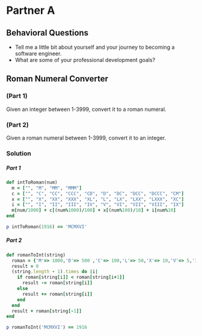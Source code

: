 # Partner A

## Behavioral Questions

* Tell me a little bit about yourself and your journey to becoming a software engineer.
* What are some of your professional development goals?

## Roman Numeral Converter

### (Part 1)
Given an integer between 1-3999, convert it to a roman numeral.

### (Part 2)
Given a roman numeral between 1-3999, convert it to an integer.

### Solution

##### Part 1

```ruby
def intToRoman(num)
  m = ["", "M", "MM", "MMM"]
  c = ["", "C", "CC", "CCC", "CD", "D", "DC", "DCC", "DCCC", "CM"]
  x = ["", "X", "XX", "XXX", "XL", "L", "LX", "LXX", "LXXX", "XC"]
  i = ["", "I", "II", "III", "IV", "V", "VI", "VII", "VIII", "IX"]
  m[num/1000] + c[(num%1000)/100] + x[(num%100)/10] + i[num%10]
end

p intToRoman(1916) == 'MCMXVI'
```

##### Part 2

```ruby
def romanToInt(string)
  roman = {'M'=> 1000,'D'=> 500 ,'C'=> 100,'L'=> 50,'X'=> 10,'V'=> 5,'I'=> 1}
  result = 0
  (string.length - 1).times do |i|
    if roman[string[i]] < roman[string[i+1]]
      result -= roman[string[i]]
    else
      result += roman[string[i]]
    end
  end
  result + roman[string[-1]]
end

p romanToInt('MCMXVI') == 1916

```
